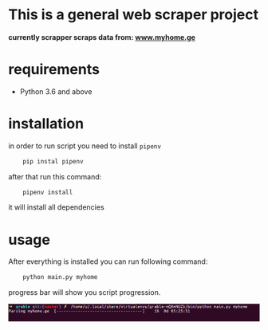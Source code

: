 # This is a general web scraper project
#### currently scrapper scraps data from: www.myhome.ge

# requirements 
- Python 3.6 and above

# installation
in order to run script you need to install `pipenv`

```bash 
    pip instal pipenv
```
after that run this command:

```bash
    pipenv install
```
it will install all dependencies 

# usage
After everything is installed you can run following command:

```bash
    python main.py myhome
```

progress bar will show you script progression.

![](Screenshot.png)








